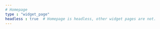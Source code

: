```yaml
---
# Homepage
type : "widget_page"
headless : true  # Homepage is headless, other widget pages are not.
---
```


